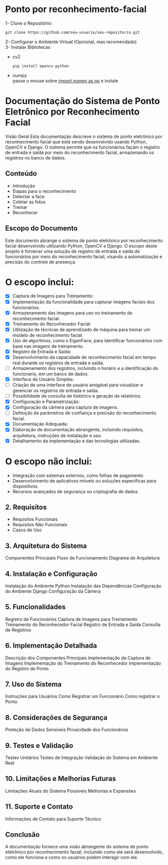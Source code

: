 <h1>Ponto por reconhecimento-facial</h1>
1- Clone o Repositório:<br>

```
git clone https://github.com/seu-usuario/seu-repositorio.git
```
2- Configurar o Ambiente Virtual (Opcional, mas recomendado)<br>
3- Instalar Bibliotecas
- cv2
  ```
  pip install opencv-python
  ```
- numpy<br>
  passe o mouse sobre [import numpy as np]() e instale

<h1>Documentação do Sistema de Ponto Eletrônico por Reconhecimento Facial</h1>

Visão Geral
Esta documentação descreve o sistema de ponto eletrônico por reconhecimento facial que está sendo desenvolvido usando Python, OpenCV e Django. O sistema permite que os funcionários façam o registro de entrada e saída por meio do reconhecimento facial, armazenando os registros no banco de dados.

## Conteúdo

- Introdução
- Etapas para o reconhecimento
- Detectar a face
- Coletar as fotos
- Treinar
- Reconhecer

## Escopo do Documento
Este documento abrange o sistema de ponto eletrônico por reconhecimento facial desenvolvido utilizando Python, OpenCV e Django. O escopo deste projeto é fornecer uma solução de registro de entrada e saída de funcionários por meio do reconhecimento facial, visando a automatização e precisão do controle de presença.

# O escopo inclui:

- [x] Captura de Imagens para Treinamento:
- [x] Implementação da funcionalidade para capturar imagens faciais dos funcionários.
- [x] Armazenamento das imagens para uso no treinamento do reconhecimento facial.
- [x] Treinamento do Reconhecedor Facial:
- [x] Utilização de técnicas de aprendizado de máquina para treinar um modelo de reconhecimento facial.
- [x] Uso de algoritmos, como o EigenFace, para identificar funcionários com base nas imagens de treinamento.
- [x] Registro de Entrada e Saída:
- [x] Desenvolvimento da capacidade de reconhecimento facial em tempo real durante os registros de entrada e saída.
- [ ] Armazenamento dos registros, incluindo o horário e a identificação do funcionário, em um banco de dados.
- [X] Interface de Usuário Simples:
- [ ] Criação de uma interface de usuário amigável para visualizar e gerenciar os registros de entrada e saída.
- [ ] Possibilidade de consulta de histórico e geração de relatórios.
- [X] Configuração e Parametrização:
- [X] Configuração da câmera para captura de imagens.
- [ ] Definição de parâmetros de confiança e precisão do reconhecimento facial.
- [x] Documentação Adequada:
- [x] Elaboração de documentação abrangente, incluindo requisitos, arquitetura, instruções de instalação e uso.
- [x] Detalhamento da implementação e das tecnologias utilizadas.
      
# O escopo não inclui:
- Integração com sistemas externos, como folhas de pagamento.
- Desenvolvimento de aplicativos móveis ou soluções específicas para dispositivos.
- Recursos avançados de segurança ou criptografia de dados.

## 2.	Requisitos
- Requisitos Funcionais
- Requisitos Não Funcionais
- Casos de Uso
  
## 3.	Arquitetura do Sistema
Componentes Principais
Fluxo de Funcionamento
Diagrama de Arquitetura
## 4.	Instalação e Configuração
Instalação do Ambiente Python
Instalação das Dependências
Configuração do Ambiente Django
Configuração da Câmera
## 5.	Funcionalidades
Registro de Funcionários
Captura de Imagens para Treinamento
Treinamento do Reconhecedor Facial
Registro de Entrada e Saída
Consulta de Registros
## 6.	Implementação Detalhada
Descrição dos Componentes Principais
Implementação da Captura de Imagens
Implementação do Treinamento do Reconhecedor
Implementação do Registro de Ponto
## 7.	Uso do Sistema
Instruções para Usuários
Como Registrar um Funcionário
Como registrar o Ponto
## 8.	Considerações de Segurança
Proteção de Dados Sensíveis
Privacidade dos Funcionários
## 9.	Testes e Validação
Testes Unitários
Testes de Integração
Validação do Sistema em Ambiente Real
## 10. 	 Limitações e Melhorias Futuras
Limitações Atuais do Sistema
Possíveis Melhorias e Expansões
## 11. 	Suporte e Contato
Informações de Contato para Suporte Técnico

## Conclusão
A documentação fornece uma visão abrangente do sistema de ponto eletrônico por reconhecimento facial, incluindo como ele será desenvolvido, como ele funciona e como os usuários podem interagir com ele. 

